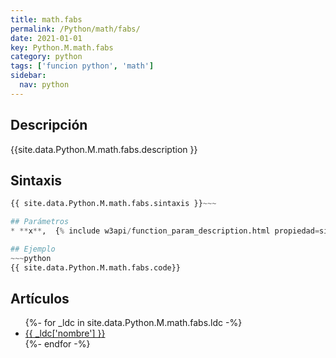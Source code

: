 ```yaml
---
title: math.fabs
permalink: /Python/math/fabs/
date: 2021-01-01
key: Python.M.math.fabs
category: python
tags: ['funcion python', 'math']
sidebar: 
  nav: python
---
```


## Descripción
{{site.data.Python.M.math.fabs.description }}

## Sintaxis
~~~python
{{ site.data.Python.M.math.fabs.sintaxis }}~~~

## Parámetros
* **x**,  {% include w3api/function_param_description.html propiedad=site.data.Python.M.math.fabs valor="x" %}

## Ejemplo
~~~python
{{ site.data.Python.M.math.fabs.code}}
~~~

## Artículos
<ul>
{%- for _ldc in site.data.Python.M.math.fabs.ldc -%}
   <li>
       <a href="{{_ldc['url'] }}">{{ _ldc['nombre'] }}</a>
   </li>
{%- endfor -%}
</ul>
